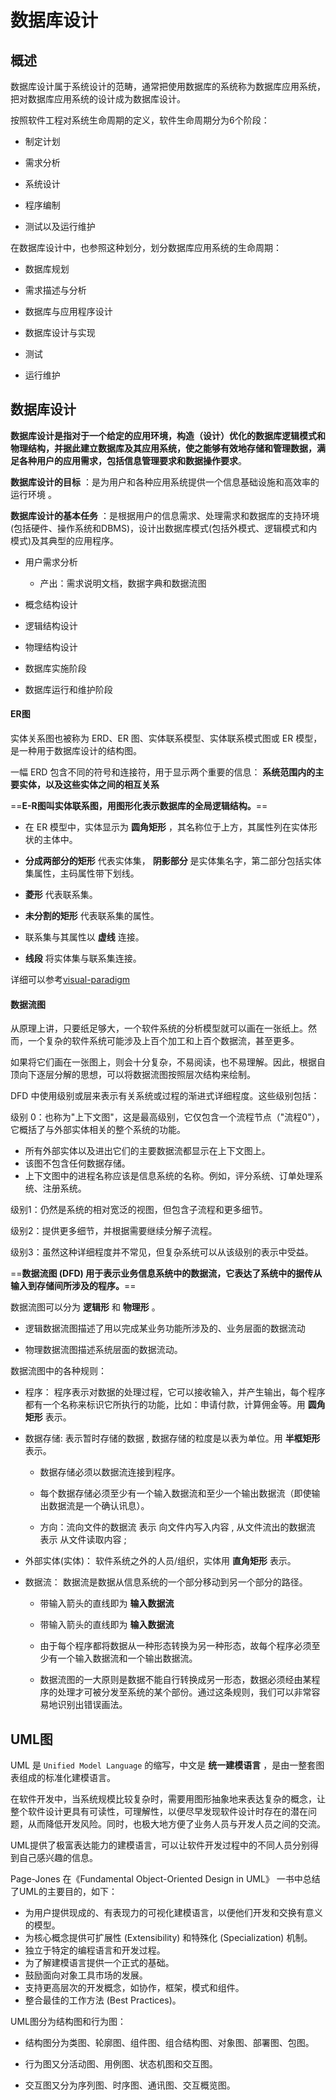 
# 数据库设计

## 概述

数据库设计属于系统设计的范畴，通常把使用数据库的系统称为数据库应用系统，把对数据库应用系统的设计成为数据库设计。

按照软件工程对系统生命周期的定义，软件生命周期分为6个阶段：

- 制定计划

- 需求分析

- 系统设计

- 程序编制

- 测试以及运行维护


在数据库设计中，也参照这种划分，划分数据库应用系统的生命周期：

- 数据库规划

- 需求描述与分析

- 数据库与应用程序设计

- 数据库设计与实现

- 测试

- 运行维护



## 数据库设计

**数据库设计是指对于一个给定的应用环境，构造（设计）优化的数据库逻辑模式和物理结构，并据此建立数据库及其应用系统，使之能够有效地存储和管理数据，满足各种用户的应用需求，包括信息管理要求和数据操作要求**。

**数据库设计的目标** ：是为用户和各种应用系统提供一个信息基础设施和高效率的运行环境 。

**数据库设计的基本任务** ：是根据用户的信息需求、处理需求和数据库的支持环境(包括硬件、操作系统和DBMS)，设计出数据库模式(包括外模式、逻辑模式和内模式)及其典型的应用程序。





- 用户需求分析

    - 产出：需求说明文档，数据字典和数据流图

- 概念结构设计

- 逻辑结构设计

- 物理结构设计

- 数据库实施阶段

- 数据库运行和维护阶段





#### ER图

实体关系图也被称为 ERD、ER 图、实体联系模型、实体联系模式图或 ER 模型，是一种用于数据库设计的结构图。

一幅 ERD 包含不同的符号和连接符，用于显示两个重要的信息： **系统范围内的主要实体，以及这些实体之间的相互关系**

==**E-R图叫实体联系图，用图形化表示数据库的全局逻辑结构。**==

- 在 ER 模型中，实体显示为 **圆角矩形** ，其名称位于上方，其属性列在实体形状的主体中。

- **分成两部分的矩形** 代表实体集， **阴影部分** 是实体集名字，第二部分包括实体集属性，主码属性带下划线。

- **菱形** 代表联系集。

- **未分割的矩形** 代表联系集的属性。

- 联系集与其属性以 **虚线** 连接。

- **线段** 将实体集与联系集连接。


详细可以参考[visual-paradigm](https://www.visual-paradigm.com/cn/guide/data-modeling/what-is-entity-relationship-diagram/)


#### 数据流图



从原理上讲，只要纸足够大，一个软件系统的分析模型就可以画在一张纸上。然而，一个复杂的软件系统可能涉及上百个加工和上百个数据流，甚至更多。

如果将它们画在一张图上，则会十分复杂，不易阅读，也不易理解。因此，根据自顶向下逐层分解的思想，可以将数据流图按照层次结构来绘制。

DFD 中使用级别或层来表示有关系统或过程的渐进式详细程度。这些级别包括：

级别 0：也称为"上下文图"，这是最高级别，它仅包含一个流程节点（"流程0"），它概括了与外部实体相关的整个系统的功能。

- 所有外部实体以及进出它们的主要数据流都显示在上下文图上。
- 该图不包含任何数据存储。
- 上下文图中的进程名称应该是信息系统的名称。例如，评分系统、订单处理系统、注册系统。

级别1：仍然是系统的相对宽泛的视图，但包含子流程和更多细节。

级别2：提供更多细节，并根据需要继续分解子流程。

级别3：虽然这种详细程度并不常见，但复杂系统可以从该级别的表示中受益。





==**数据流图 (DFD) 用于表示业务信息系统中的数据流，它表达了系统中的据传从输入到存储间所涉及的程序。**==


数据流图可以分为 **逻辑形** 和 **物理形** 。

- 逻辑数据流图描述了用以完成某业务功能所涉及的、业务层面的数据流动

- 物理数据流图描述系统层面的数据流动。


数据流图中的各种规则：

- 程序： 程序表示对数据的处理过程，它可以接收输入，并产生输出，每个程序都有一个名称来标识它所执行的功能，比如：申请付款，计算佣金等。用 **圆角矩形** 表示。

- 数据存储: 表示暂时存储的数据 , 数据存储的粒度是以表为单位。用 **半框矩形** 表示。

    - 数据存储必须以数据流连接到程序。

    - 每个数据存储必须至少有一个输入数据流和至少一个输出数据流（即使输出数据流是一个确认讯息）。

    - 方向：流向文件的数据流 表示 向文件内写入内容 , 从文件流出的数据流 表示 从文件读取内容 ;



- 外部实体(实体)： 软件系统之外的人员/组织，实体用 **直角矩形** 表示。


- 数据流： 数据流是数据从信息系统的一个部分移动到另一个部分的路径。

    - 带输入箭头的直线即为 **输入数据流**

    - 带输入箭头的直线即为 **输入数据流**

    - 由于每个程序都将数据从一种形态转换为另一种形态，故每个程序必须至少有一个输入数据流和一个输出数据流。

    - 数据流图的一大原则是数据不能自行转换成另一形态，数据必须经由某程序的处理才可被分发至系统的某个部份。通过这条规则，我们可以非常容易地识别出错误画法。







## UML图

UML 是 `Unified Model Language` 的缩写，中文是 **统一建模语言** ，是由一整套图表组成的标准化建模语言。

在软件开发中，当系统规模比较复杂时，需要用图形抽象地来表达复杂的概念，让整个软件设计更具有可读性，可理解性，以便尽早发现软件设计时存在的潜在问题，从而降低开发风险。同时，也极大地方便了业务人员与开发人员之间的交流。

UML提供了极富表达能力的建模语言，可以让软件开发过程中的不同人员分别得到自己感兴趣的信息。

Page-Jones 在《Fundamental Object-Oriented Design in UML》 一书中总结了UML的主要目的，如下：

- 为用户提供现成的、有表现力的可视化建模语言，以便他们开发和交换有意义的模型。
- 为核心概念提供可扩展性 (Extensibility) 和特殊化 (Specialization) 机制。
- 独立于特定的编程语言和开发过程。
- 为了解建模语言提供一个正式的基础。
- 鼓励面向对象工具市场的发展。
- 支持更高层次的开发概念，如协作，框架，模式和组件。
- 整合最佳的工作方法 (Best Practices)。



UML图分为结构图和行为图：

- 结构图分为类图、轮廓图、组件图、组合结构图、对象图、部署图、包图。

- 行为图又分活动图、用例图、状态机图和交互图。

- 交互图又分为序列图、时序图、通讯图、交互概览图。